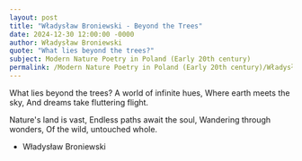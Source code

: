 ```yaml
---
layout: post
title: "Władysław Broniewski - Beyond the Trees"
date: 2024-12-30 12:00:00 -0000
author: Władysław Broniewski
quote: "What lies beyond the trees?"
subject: Modern Nature Poetry in Poland (Early 20th century)
permalink: /Modern Nature Poetry in Poland (Early 20th century)/Władysław Broniewski/Władysław Broniewski - Beyond the Trees
---
```


What lies beyond the trees?
A world of infinite hues,
Where earth meets the sky,
And dreams take fluttering flight.

Nature's land is vast,
Endless paths await the soul,
Wandering through wonders,
Of the wild, untouched whole.

- Władysław Broniewski
